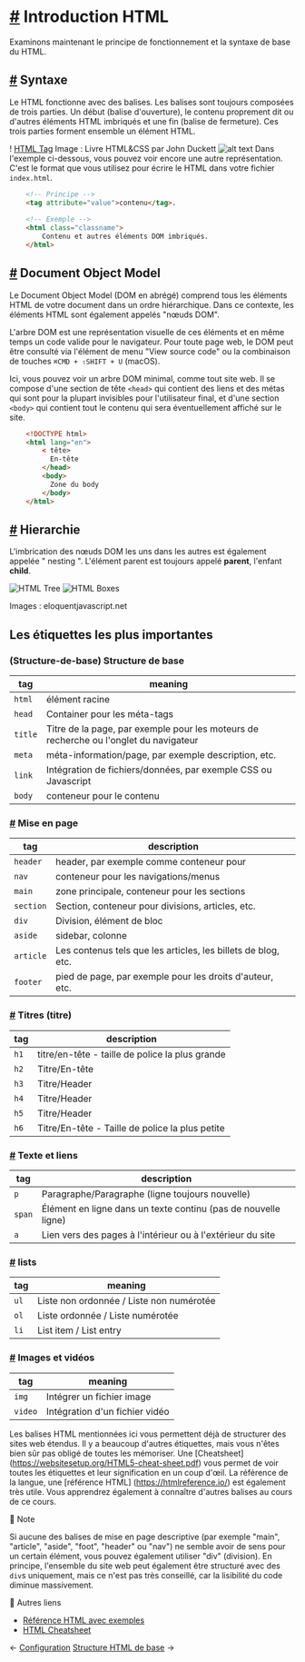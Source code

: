 [#](#introduction-html) Introduction HTML
=====================================

Examinons maintenant le principe de fonctionnement et la syntaxe de base du HTML.

[#](#syntaxe) Syntaxe
-------------------

Le HTML fonctionne avec des balises. Les balises sont toujours composées de trois parties. Un début (balise d'ouverture), le contenu proprement dit ou d'autres éléments HTML imbriqués et une fin (balise de fermeture). Ces trois parties forment ensemble un élément HTML.

! [HTML Tag](/assets/img/html_tags.d09c91d9.jpg) Image : Livre HTML&CSS par John Duckett
![alt text](/assets/img/html_tags.d09c91d9.jpg "Logo Title Text 1")
Dans l'exemple ci-dessous, vous pouvez voir encore une autre représentation. C'est le format que vous utilisez pour écrire le HTML dans votre fichier `index.html`.

```html
    <!-- Principe -->
    <tag attribute="value">contenu</tag>.
    
    <!-- Exemple -->
    <html class="classname">
        Contenu et autres éléments DOM imbriqués.
    </html>
```    

[#](#document-objet-modèle) Document Object Model
-------------------------------------------------

Le Document Object Model (DOM en abrégé) comprend tous les éléments HTML de votre document dans un ordre hiérarchique. Dans ce contexte, les éléments HTML sont également appelés "nœuds DOM".

L'arbre DOM est une représentation visuelle de ces éléments et en même temps un code valide pour le navigateur. Pour toute page web, le DOM peut être consulté via l'élément de menu "View source code" ou la combinaison de touches `⌘CMD + ⇧SHIFT + U` (macOS).

Ici, vous pouvez voir un arbre DOM minimal, comme tout site web. Il se compose d'une section de tête `<head>` qui contient des liens et des métas qui sont pour la plupart invisibles pour l'utilisateur final, et d'une section `<body>` qui contient tout le contenu qui sera éventuellement affiché sur le site.

```html
    <!DOCTYPE html>
    <html lang="en">
        < tête>
          En-tête
        </head>
        <body>
          Zone du body
        </body>
    </html>
```    

[#](#nesting-parent-enfant) Hierarchie
--------------------------------------------------

L'imbrication des nœuds DOM les uns dans les autres est également appelée " nesting ". L'élément parent est toujours appelé **parent**, l'enfant **child**.

![HTML Tree](/assets/img/html_tree.e7dfdcd7.svg) ![HTML Boxes](/assets/img/html_boxes.6665c487.svg)

Images : eloquentjavascript.net

Les étiquettes les plus importantes
-----------------------------------------------

### (Structure-de-base) Structure de base

| tag | meaning |
| --- | --- |
| `html` | élément racine |
| `head` | Container pour les méta-tags |
| `title` | Titre de la page, par exemple pour les moteurs de recherche ou l'onglet du navigateur
| `meta` | méta-information/page, par exemple description, etc. |
| `link` |Intégration de fichiers/données, par exemple CSS ou Javascript
| `body` | conteneur pour le contenu |

### [#](#mise-en-page) Mise en page

| tag | description |
| --- | --- |
| `header` | header, par exemple comme conteneur pour |nav` |
| `nav` | conteneur pour les navigations/menus |
| `main` | zone principale, conteneur pour les sections |
| `section` | Section, conteneur pour divisions, articles, etc. |
| `div` | Division, élément de bloc |
| `aside` | sidebar, colonne |
| `article` | Les contenus tels que les articles, les billets de blog, etc. |
| `footer` |  pied de page, par exemple pour les droits d'auteur, etc. |

### [#](#titres-titres) Titres (titre)

| tag | description |
| --- | --- |
| `h1` | titre/en-tête - taille de police la plus grande |
| `h2` | Titre/En-tête |
| `h3` | Titre/Header |
| `h4` | Titre/Header |
| `h5` | Titre/Header |
| `h6` | Titre/En-tête - Taille de police la plus petite |

### [#](#text-links) Texte et liens

| tag | description |
| --- | --- |
| `p` | Paragraphe/Paragraphe (ligne toujours nouvelle) |
| `span` | Élément en ligne dans un texte continu (pas de nouvelle ligne) |
| `a` | Lien vers des pages à l'intérieur ou à l'extérieur du site

### [#](#listen) lists

| tag | meaning |
| --- | --- |
| `ul` | Liste non ordonnée / Liste non numérotée |
| `ol` | Liste ordonnée / Liste numérotée |
| `li` | List item / List entry |

### [#](#images-vidéos) Images et vidéos

| tag | meaning |
| --- | --- |
| `img` | Intégrer un fichier image |
| `video` | Intégration d'un fichier vidéo |

Les balises HTML mentionnées ici vous permettent déjà de structurer des sites web étendus. Il y a beaucoup d'autres étiquettes, mais vous n'êtes bien sûr pas obligé de toutes les mémoriser. Une [Cheatsheet] (https://websitesetup.org/HTML5-cheat-sheet.pdf) vous permet de voir toutes les étiquettes et leur signification en un coup d'œil. La référence de la langue, une [référence HTML] (https://htmlreference.io/) est également très utile. Vous apprendrez également à connaître d'autres balises au cours de ce cours.

:memo: Note

Si aucune des balises de mise en page descriptive (par exemple "main", "article", "aside", "foot", "header" ou "nav") ne semble avoir de sens pour un certain élément, vous pouvez également utiliser "div" (division). En principe, l'ensemble du site web peut également être structuré avec des `div`s uniquement, mais ce n'est pas très conseillé, car la lisibilité du code diminue massivement.

 :link: Autres liens

* [Référence HTML avec exemples](https://htmlreference.io/)
* [HTML Cheatsheet](https://websitesetup.org/HTML5-cheat-sheet.pdf)

← [Configuration](/guide/02_setup/) [Structure HTML de base](/guide/04_basic_structure_html/) →
